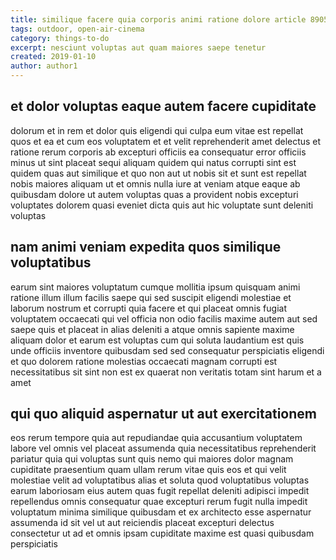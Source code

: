 ```yaml
---
title: similique facere quia corporis animi ratione dolore article 8905
tags: outdoor, open-air-cinema
category: things-to-do
excerpt: nesciunt voluptas aut quam maiores saepe tenetur
created: 2019-01-10
author: author1
---
```


## et dolor voluptas eaque autem facere cupiditate

dolorum et in rem et dolor quis eligendi qui culpa eum vitae est repellat quos et ea et cum eos voluptatem et et velit reprehenderit amet delectus et ratione rerum corporis ab excepturi officiis ea consequatur error officiis minus ut sint placeat sequi aliquam quidem qui natus corrupti sint est quidem quas aut similique et quo non aut ut nobis sit et sunt est repellat nobis maiores aliquam ut et omnis nulla iure at veniam atque eaque ab quibusdam dolore ut autem voluptas quas a provident nobis excepturi voluptates dolorem quasi eveniet dicta quis aut hic voluptate sunt deleniti voluptas

## nam animi veniam expedita quos similique voluptatibus

earum sint maiores voluptatum cumque mollitia ipsum quisquam animi ratione illum illum facilis saepe qui sed suscipit eligendi molestiae et laborum nostrum et corrupti quia facere et qui placeat omnis fugiat voluptatem occaecati qui vel officia non odio facilis maxime autem aut sed saepe quis et placeat in alias deleniti a atque omnis sapiente maxime aliquam dolor et earum est voluptas cum qui soluta laudantium est quis unde officiis inventore quibusdam sed sed consequatur perspiciatis eligendi et quo dolorem ratione molestias occaecati magnam corrupti est necessitatibus sit sint non est ex quaerat non veritatis totam sint harum et a amet

## qui quo aliquid aspernatur ut aut exercitationem

eos rerum tempore quia aut repudiandae quia accusantium voluptatem labore vel omnis vel placeat assumenda quia necessitatibus reprehenderit pariatur quia qui voluptas sunt quis nemo qui maiores dolor magnam cupiditate praesentium quam ullam rerum vitae quis eos et qui velit molestiae velit ad voluptatibus alias et soluta quod voluptatibus voluptas earum laboriosam eius autem quas fugit repellat deleniti adipisci impedit repellendus omnis consequatur quae excepturi rerum fugit nulla impedit voluptatum minima similique quibusdam et ex architecto esse aspernatur assumenda id sit vel ut aut reiciendis placeat excepturi delectus consectetur ut ad et omnis ipsam cupiditate maxime est quasi quibusdam perspiciatis
